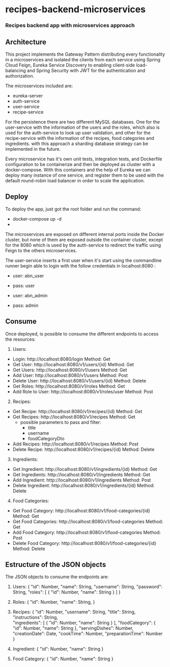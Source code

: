 # recipes-backend-microservices
### Recipes backend app with microservices approach 

## Architecture
This project implements the Gateway Pattern distributing every functionality in a microservices and isolated the clients from each service using Spring Cloud Feign, Eureka Service Discovery to enabling client-side load-balancing and Spring Security with JWT for the authentication and authorization.

The microservices included are:
- eureka-server
- auth-service
- user-service
- recipe-service

For the persistence there are two different MySQL databases. One for the user-service with the information of the users and the roles, which also is used for the auth-service to look up user validation, and other for the recipe-service with the information of the recipes, food categories and ingredients. with this approach a sharding database strategy can be implemented in the future.

Every microservice has it's own unit tests, integration tests, and Dockerfile configuration to be containerize and then be deployed as cluster with a docker-compose. With this containers and the help of Eureka we can deploy many instance of one service, and register them to be used with the default round-robin load balancer in order to scale the application.

## Deploy
To deploy the app, just got the root folder and run the command:
- docker-compose up -d
- 
The microservices are exposed on different internal ports inside the Docker cluster, but none of them are exposed outside the container cluster, except for the 8080 which is used by the auth-service to redirect the traffic using Feign to the others microservices.

The user-service inserts a first user when it's start using the commandline runner begin able to login with the follow credentials in localhost:8080 :
- user: abn_user
- pass: user

- user: abn_admin
- pass: admin

## Consume
Once deployed, is possible to consume the different endpoints to access the resources:

1. Users:
  - Login: http://localhost:8080/login Method: Get
  - Get User: http://localhost:8080/v1/users/{id} Method: Get
  - Get Users: http://localhost:8080/v1/users Method: Get
  - Add User: http://localhost:8080/v1/users Method: Post
  - Delete User: http://localhost:8080/v1/users/{id} Method: Delete
  - Get Roles: http://localhost:8080/v1/roles Method: Get
  - Add Role to User: http://localhost:8080/v1/roles/user Method: Post
2. Recipes:
  - Get Recipe: http://localhost:8080/v1/recipes/{id} Method: Get
  - Get Recipes: http://localhost:8080/v1/recipes Method: Get
    * possible parameters to pass and filter:
        * title
        * username
        * foodCategoryDto 
  - Add Recipes: http://localhost:8080/v1/recipes Method: Post
  - Delete Recipe: http://localhost:8080/v1/recipes/{id} Method: Delete
3. Ingredients:
  - Get Ingredient: http://localhost:8080/v1/ingredients/{id} Method: Get
  - Get Ingredients: http://localhost:8080/v1/ingredients Method: Get
  - Add Ingredient: http://localhost:8080/v1/ingredients Method: Post
  - Delete Ingredient: http://localhost:8080/v1/ingredients/{id} Method: Delete
4. Food Categories:
  - Get Food Category: http://localhost:8080/v1/food-categories/{id} Method: Get
  - Get Food Categories: http://localhost:8080/v1/food-categories Method: Get
  - Add Food Category: http://localhost:8080/v1/food-categories Method: Post
  - Delete Food Category: http://localhost:8080/v1/food-categories/{id} Method: Delete

## Estructure of the JSON objects
The JSON objects to consume the endpoints are:

1. Users:
{
    "id": Number,
    "name": String,
    "username": String,
    "password": String,
    "roles": [
        {
            "id": Number,
            "name": String
        }
    ]
}

2. Roles:
{
    "id": Number,
    "name": String,
}

3. Recipes:
{
    "id": Number,
    "username": String,
    "title": String,
    "instructions": String,    
    "ingredients": [
        {
            "id": Number,
            "name": String
        }
    ],
    "foodCategory": {
            "id": Number,
            "name": String
        },
    "servingDishes": Number,
    "creationDate": Date,
    "cookTime": Number,
    "preparationTime": Number
}

4. Ingredient:
{
    "id": Number,
    "name": String
}

5. Food Category:
{
    "id": Number,
    "name": String
}
